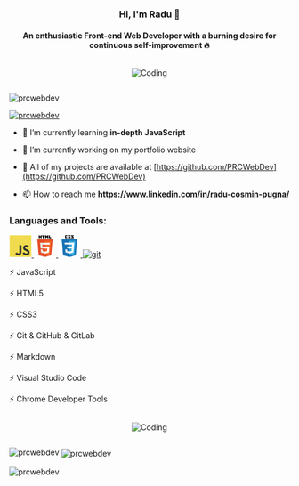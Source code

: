 <h3 align="center">Hi, I'm Radu 👋</h3>
<h4 align="center">An enthusiastic Front-end Web Developer with a burning desire for continuous self-improvement 🔥</h4>
<div style="display: flex; justify-content: center">
  <p align="center">
    <img
      alt="Coding"
      width="500"
      src="https://cdn.dribbble.com/users/1162077/screenshots/3848914/programmer.gif"
    />
  </p>
</div>

<p align="left"> <img src="https://komarev.com/ghpvc/?username=prcwebdev&label=Profile%20views&color=0e75b6&style=flat" alt="prcwebdev" /> </p>
<p align="left"> <a href="https://github.com/ryo-ma/github-profile-trophy"><img src="https://github-profile-trophy.vercel.app/?username=prcwebdev" alt="prcwebdev" /></a> 

</p>

- 🚀 I’m currently learning **in-depth JavaScript**

- 🚧 I’m currently working on my portfolio website

- 👀 All of my projects are available at [https://github.com/PRCWebDev](https://github.com/PRCWebDev)

- 📫 How to reach me **https://www.linkedin.com/in/radu-cosmin-pugna/**

<h3 align="left">Languages and Tools:</h3>
<p align="left"> 
<a href="https://developer.mozilla.org/en-US/docs/Web/JavaScript" target="_blank" rel="noreferrer"> <img src="https://raw.githubusercontent.com/devicons/devicon/master/icons/javascript/javascript-original.svg" alt="javascript" width="40" height="40"/> </a> 
<a href="https://www.w3.org/html/" target="_blank" rel="noreferrer"> <img src="https://raw.githubusercontent.com/devicons/devicon/master/icons/html5/html5-original-wordmark.svg" alt="html5" width="40" height="40"/> </a> 
<a href="https://www.w3schools.com/css/" target="_blank" rel="noreferrer"> <img src="https://raw.githubusercontent.com/devicons/devicon/master/icons/css3/css3-original-wordmark.svg" alt="css3" width="40" height="40"/> </a> 
<a href="https://git-scm.com/" target="_blank" rel="noreferrer"> <img src="https://www.vectorlogo.zone/logos/git-scm/git-scm-icon.svg" alt="git" width="40" height="40"/> </a> 
</p>
<p>⚡ JavaScript</p>
<p>⚡ HTML5</p>
<p>⚡ CSS3</p>
<p>⚡ Git & GitHub & GitLab</p>
<p>⚡ Markdown</p>
<p>⚡ Visual Studio Code</p>
<p>⚡ Chrome Developer Tools</p>

<div style="display: flex; justify-content: center">
  <p align="center">
    <img
      alt="Coding"
      width="500"
      src="https://media.licdn.com/dms/image/C5112AQE8ThPkmol2Jg/article-cover_image-shrink_600_2000/0/1584093171155?e=2147483647&v=beta&t=kAVZ0l9rFDV5Kjg6u7ZRkh22MuY_fWeG4cPNBjAn5kE"
    />
  </p>
</div>

<p><img align="left" src="https://github-readme-stats.vercel.app/api/top-langs?username=prcwebdev&show_icons=true&locale=en&layout=compact" alt="prcwebdev" /></p>

<p>&nbsp;<img align="center" src="https://github-readme-stats.vercel.app/api?username=prcwebdev&show_icons=true&locale=en" alt="prcwebdev" /></p>

<p><img align="center" src="https://github-readme-streak-stats.herokuapp.com/?user=prcwebdev&" alt="prcwebdev" /></p>
